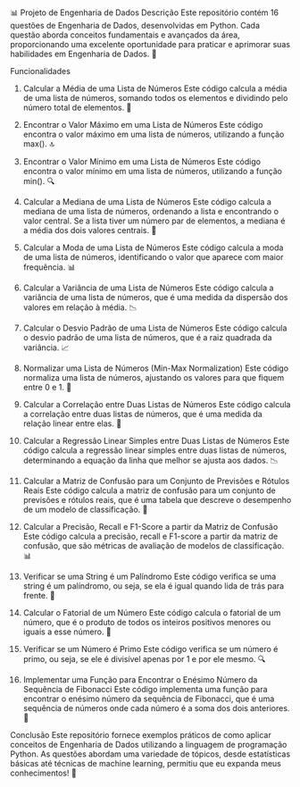 📊 Projeto de Engenharia de Dados
Descrição
Este repositório contém 16 questões de Engenharia de Dados, desenvolvidas em Python. Cada questão aborda conceitos fundamentais e avançados da área, proporcionando uma excelente oportunidade para praticar e aprimorar suas habilidades em Engenharia de Dados. 🚀
 
Funcionalidades         
1. Calcular a Média de uma Lista de Números
Este código calcula a média de uma lista de números, somando todos os elementos e dividindo pelo número total de elementos. 📐

2. Encontrar o Valor Máximo em uma Lista de Números
Este código encontra o valor máximo em uma lista de números, utilizando a função max(). 🔝

3. Encontrar o Valor Mínimo em uma Lista de Números
Este código encontra o valor mínimo em uma lista de números, utilizando a função min(). 🔍

4. Calcular a Mediana de uma Lista de Números
Este código calcula a mediana de uma lista de números, ordenando a lista e encontrando o valor central. Se a lista tiver um número par de elementos, a mediana é a média dos dois valores centrais. 📏

5. Calcular a Moda de uma Lista de Números
Este código calcula a moda de uma lista de números, identificando o valor que aparece com maior frequência. 📊

6. Calcular a Variância de uma Lista de Números
Este código calcula a variância de uma lista de números, que é uma medida da dispersão dos valores em relação à média. 📉

7. Calcular o Desvio Padrão de uma Lista de Números
Este código calcula o desvio padrão de uma lista de números, que é a raiz quadrada da variância. 📈

8. Normalizar uma Lista de Números (Min-Max Normalization)
Este código normaliza uma lista de números, ajustando os valores para que fiquem entre 0 e 1. 🔄

9. Calcular a Correlação entre Duas Listas de Números
Este código calcula a correlação entre duas listas de números, que é uma medida da relação linear entre elas. 🔗

10. Calcular a Regressão Linear Simples entre Duas Listas de Números
Este código calcula a regressão linear simples entre duas listas de números, determinando a equação da linha que melhor se ajusta aos dados. 📉

11. Calcular a Matriz de Confusão para um Conjunto de Previsões e Rótulos Reais
Este código calcula a matriz de confusão para um conjunto de previsões e rótulos reais, que é uma tabela que descreve o desempenho de um modelo de classificação. 🧮

12. Calcular a Precisão, Recall e F1-Score a partir da Matriz de Confusão
Este código calcula a precisão, recall e F1-score a partir da matriz de confusão, que são métricas de avaliação de modelos de classificação. 📊

13. Verificar se uma String é um Palíndromo
Este código verifica se uma string é um palíndromo, ou seja, se ela é igual quando lida de trás para frente. 🔄

14. Calcular o Fatorial de um Número
Este código calcula o fatorial de um número, que é o produto de todos os inteiros positivos menores ou iguais a esse número. 🔢

15. Verificar se um Número é Primo
Este código verifica se um número é primo, ou seja, se ele é divisível apenas por 1 e por ele mesmo. 🔍

16. Implementar uma Função para Encontrar o Enésimo Número da Sequência de Fibonacci
Este código implementa uma função para encontrar o enésimo número da sequência de Fibonacci, que é uma sequência de números onde cada número é a soma dos dois anteriores. 🔢

Conclusão
Este repositório fornece exemplos práticos de como aplicar conceitos de Engenharia de Dados utilizando a linguagem de programação Python. As questões abordam uma variedade de tópicos, desde estatísticas básicas até técnicas de machine learning, permitiu que eu expanda meus conhecimentos! 🌟
